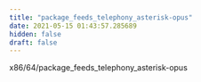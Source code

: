 ```yaml
---
title: "package_feeds_telephony_asterisk-opus"
date: 2021-05-15 01:43:57.285689
hidden: false
draft: false
---
```


x86/64/package_feeds_telephony_asterisk-opus

